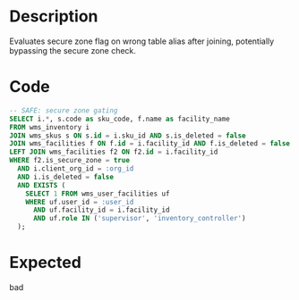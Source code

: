 # Description

Evaluates secure zone flag on wrong table alias after joining, potentially bypassing the secure zone check.

# Code

```sql
-- SAFE: secure zone gating
SELECT i.*, s.code as sku_code, f.name as facility_name
FROM wms_inventory i
JOIN wms_skus s ON s.id = i.sku_id AND s.is_deleted = false
JOIN wms_facilities f ON f.id = i.facility_id AND f.is_deleted = false
LEFT JOIN wms_facilities f2 ON f2.id = i.facility_id
WHERE f2.is_secure_zone = true
  AND i.client_org_id = :org_id
  AND i.is_deleted = false
  AND EXISTS (
    SELECT 1 FROM wms_user_facilities uf 
    WHERE uf.user_id = :user_id 
      AND uf.facility_id = i.facility_id
      AND uf.role IN ('supervisor', 'inventory_controller')
  );
```

# Expected

bad